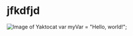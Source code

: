 # jfkdfjd
![Image of Yaktocat](https://octodex.github.com/images/yaktocat.png)
var myVar = "Hello, world!";
